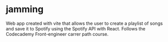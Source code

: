 # jamming
Web app created with vite that allows the user to create a playlist of songs and save it to Spotify using the Spotify API with React.
Follows the Codecademy Front-engineer carrer path course.
